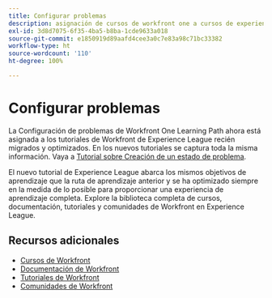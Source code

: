 ```yaml
---
title: Configurar problemas
description: asignación de cursos de workfront one a cursos de experience league
exl-id: 3d8d7075-6f35-4ba5-b8ba-1cde9633a018
source-git-commit: e1850919d89aafd4cee3a0c7e83a98c71bc33382
workflow-type: ht
source-wordcount: '110'
ht-degree: 100%

---
```


# Configurar problemas

La Configuración de problemas de Workfront One Learning Path ahora está asignada a los tutoriales de Workfront de Experience League recién migrados y optimizados.  En los nuevos tutoriales se captura toda la misma información. Vaya a [Tutorial sobre Creación de un estado de problema](https://experienceleague.adobe.com/docs/workfront-learn/tutorials-workfront/home.html?lang=es).

El nuevo tutorial de Experience League abarca los mismos objetivos de aprendizaje que la ruta de aprendizaje anterior y se ha optimizado siempre en la medida de lo posible para proporcionar una experiencia de aprendizaje completa. Explore la biblioteca completa de cursos, documentación, tutoriales y comunidades de Workfront en Experience League.


## Recursos adicionales

* [Cursos de Workfront](https://experienceleague.adobe.com/?lang=es&amp;Solution=Workfront#courses)
* [Documentación de Workfront](https://experienceleague.adobe.com/docs/workfront.html?lang=es)
* [Tutoriales de Workfront](https://experienceleague.adobe.com/docs/workfront-learn/tutorials-workfront/home.html?lang=es)
* [Comunidades de Workfront](https://experienceleaguecommunities.adobe.com/t5/workfront/ct-p/workfront)
